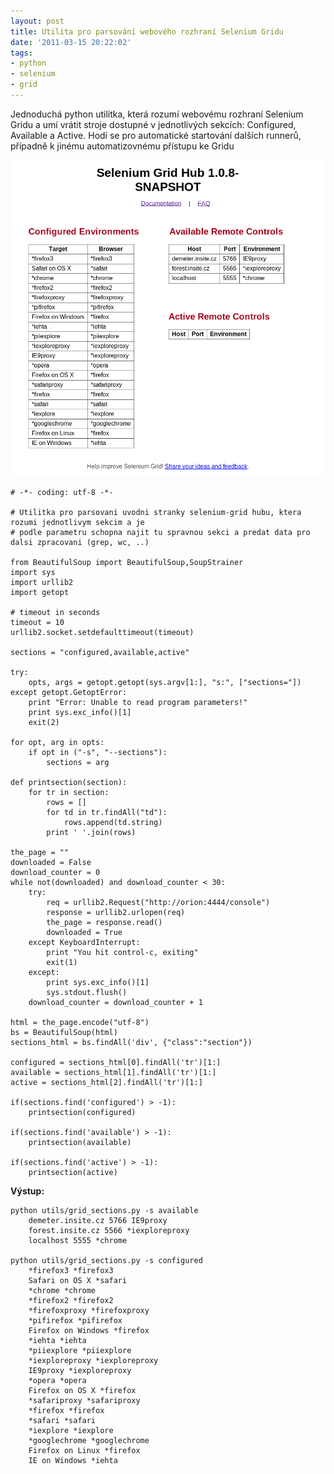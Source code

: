 ```yaml
---
layout: post
title: Utilita pro parsování webového rozhraní Selenium Gridu
date: '2011-03-15 20:22:02'
tags:
- python
- selenium
- grid
---
```


Jednoduchá python utilitka, která rozumí webovému rozhraní Selenium
Gridu a umí vrátit stroje dostupné v jednotlivých sekcích: Configured,
Available a Active. Hodí se pro automatické startování dalších runnerů,
případně k jinému automatizovnému přístupu ke Gridu


<div><a href="/images/69.png"><img
src="/images/69.png" alt="selenium grid screenshot" /></a></div>

<pre><code># -*- coding: utf-8 -*-

# Utilitka pro parsovani uvodni stranky selenium-grid hubu, ktera rozumi jednotlivym sekcim a je
# podle parametru schopna najit tu spravnou sekci a predat data pro dalsi zpracovani (grep, wc, ..)

from BeautifulSoup import BeautifulSoup,SoupStrainer
import sys
import urllib2
import getopt

# timeout in seconds
timeout = 10
urllib2.socket.setdefaulttimeout(timeout)

sections = &quot;configured,available,active&quot;

try:
    opts, args = getopt.getopt(sys.argv[1:], &quot;s:&quot;, [&quot;sections=&quot;])
except getopt.GetoptError:
    print &quot;Error: Unable to read program parameters!&quot;
    print sys.exc_info()[1]
    exit(2)

for opt, arg in opts:
    if opt in (&quot;-s&quot;, &quot;--sections&quot;):
        sections = arg

def printsection(section):
    for tr in section:
        rows = []
        for td in tr.findAll(&quot;td&quot;):
            rows.append(td.string)
        print ' '.join(rows)

the_page = &quot;&quot;
downloaded = False
download_counter = 0
while not(downloaded) and download_counter &lt; 30:
    try:
        req = urllib2.Request(&quot;http://orion:4444/console&quot;)
        response = urllib2.urlopen(req)
        the_page = response.read()
        downloaded = True
    except KeyboardInterrupt:
        print &quot;You hit control-c, exiting&quot;
        exit(1)
    except:
        print sys.exc_info()[1]
        sys.stdout.flush()
    download_counter = download_counter + 1

html = the_page.encode(&quot;utf-8&quot;)
bs = BeautifulSoup(html)
sections_html = bs.findAll('div', {&quot;class&quot;:&quot;section&quot;})

configured = sections_html[0].findAll('tr')[1:]
available = sections_html[1].findAll('tr')[1:]
active = sections_html[2].findAll('tr')[1:]

if(sections.find('configured') &gt; -1):
    printsection(configured)

if(sections.find('available') &gt; -1):
    printsection(available)

if(sections.find('active') &gt; -1):
    printsection(active)</code></pre>

<p><strong>Výstup:</strong></p>

<pre><code>python utils/grid_sections.py -s available
    demeter.insite.cz 5766 IE9proxy
    forest.insite.cz 5566 *iexploreproxy
    localhost 5555 *chrome

python utils/grid_sections.py -s configured
    *firefox3 *firefox3
    Safari on OS X *safari
    *chrome *chrome
    *firefox2 *firefox2
    *firefoxproxy *firefoxproxy
    *pifirefox *pifirefox
    Firefox on Windows *firefox
    *iehta *iehta
    *piiexplore *piiexplore
    *iexploreproxy *iexploreproxy
    IE9proxy *iexploreproxy
    *opera *opera
    Firefox on OS X *firefox
    *safariproxy *safariproxy
    *firefox *firefox
    *safari *safari
    *iexplore *iexplore
    *googlechrome *googlechrome
    Firefox on Linux *firefox
    IE on Windows *iehta</code></pre>

